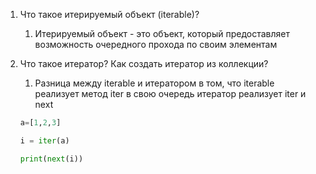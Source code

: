 1. Что такое итерируемый объект (iterable)?
    
    1. Итерируемый объект - это объект, который предоставляет возможность очередного прохода по своим элементам
2. Что такое итератор? Как создать итератор из коллекции?
    
    1. Разница между iterable и итератором в том, что iterable реализует метод iter в свою очередь итератор реализует iter и next
    
    ```python
    a=[1,2,3]
    
    i = iter(a)
    
    print(next(i))
    ```
